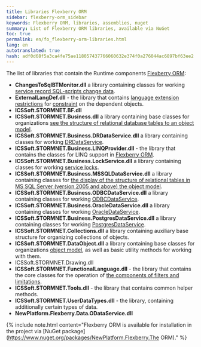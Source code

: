 ```yaml
--- 
title: Libraries Flexberry ORM 
sidebar: flexberry-orm_sidebar 
keywords: Flexberry ORM, libraries, assemblies, nuget 
summary: List of Flexberry ORM libraries, available via NuGet 
toc: true 
permalink: en/fo_flexberry-orm-libraries.html 
lang: en 
autotranslated: true 
hash: adf0d68f5a3ca4fe75ae118057437766060632e374f0a276044ac6897bf63ee2 
--- 
```


The list of libraries that contain the Runtime components [Flexberry ORM](fo_flexberry-orm.html): 

* **ChangesToSqlBTMonitor.dll** a library containing classes for working [service record SQL-scripts change data](fo_changes-sql-bt-monitor.html). 
* **ExternalLangDef.dll** - the library that contains [language extension restrictions](fo_external-lang-def.html) for [constraint](fo_limit-function.html) on the dependent objects. 
* **ICSSoft.STORMNET.BF.dll** 
* **ICSSoft.STORMNET.Business.dll** a library containing base classes for organizations [see the structure of relational database tables to an object model](fo_data-service.html). 
* **ICSSoft.STORMNET.Business.DRDataService.dll** a library containing classes for working [DRDataService](fo_dr-data-service.html). 
* **ICSSoft.STORMNET.Business.LINQProvider.dll** - the library that contains the classes for LINQ support in [Flexberry ORM](fo_flexberry-orm.html). 
* **ICSSoft.STORMNET.Business.LockService.dll** a library containing classes for working [service locks](fo_lock-service.html). 
* **ICSSoft.STORMNET.Business.MSSQLDataService.dll** a library containing classes for [the display of the structure of relational tables in MS SQL Server (version 2005 and above) the object model](fo_data-service.html). 
* **ICSSoft.STORMNET.Business.ODBCDataService.dll** a library containing classes for working [ODBCDataService](fo_odbc-data-service.html). 
* **ICSSoft.STORMNET.Business.OracleDataService.dll** a library containing classes for working [OracleDataService](fo_oracle-data-service.html). 
* **ICSSoft.STORMNET.Business.PostgresDataService.dll** a library containing classes for working [PostgresDataService](fo_postgres-data-service.html). 
* **ICSSoft.STORMNET.Collections.dll** a library containing auxiliary base structure for organizing collections of objects. 
* **ICSSoft.STORMNET.DataObject.dll** a library containing base classes for organizations [object model](fo_data-object.html), as well as basic utility methods for working with them. 
* ICSSoft.STORMNET.Drawing.dll 
* **ICSSoft.STORMNET.FunctionalLanguage.dll** - the library that contains the core classes for the operation of [the components of filters and limitations](fo_limitation.html). 
* **ICSSoft.STORMNET.Tools.dll** - the library that contains common helper methods. 
* **ICSSoft.STORMNET.UserDataTypes.dll** - the library, containing additionally certain types of data. 
* **NewPlatform.Flexberry.Data.ODataService.dll** 

{% include note.html content="Flexberry ORM is available for installation in the project via [NuGet package](https://www.nuget.org/packages/NewPlatform.Flexberry.The ORM)." %} 



